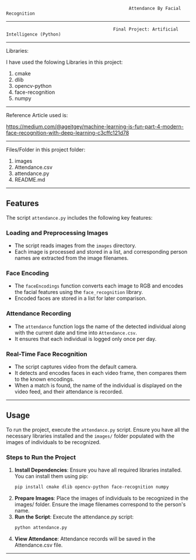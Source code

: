                                                    Attendance By Facial Recognition
*****************************************************************************************************************************************
                                             Final Project: Artificial Intelligence (Python)
*****************************************************************************************************************************************

Libraries:

I have used the folowing Libraries in this project:
1. cmake
2. dlib
3. opencv-python
4. face-recognition
5. numpy


*****************************************************************************************************************************************
Reference Article used is:

https://medium.com/@ageitgey/machine-learning-is-fun-part-4-modern-face-recognition-with-deep-learning-c3cffc121d78

*****************************************************************************************************************************************

Files/Folder in this project folder:
1. images
2. Attendance.csv
3. attendance.py
4. README.md

*****************************************************************************************************************************************
## Features

The script `attendance.py` includes the following key features:

### Loading and Preprocessing Images

- The script reads images from the `images` directory.
- Each image is processed and stored in a list, and corresponding person names are extracted from the image filenames.

### Face Encoding

- The `faceEncodings` function converts each image to RGB and encodes the facial features using the `face_recognition` library.
- Encoded faces are stored in a list for later comparison.

### Attendance Recording

- The `attendance` function logs the name of the detected individual along with the current date and time into `Attendance.csv`.
- It ensures that each individual is logged only once per day.

### Real-Time Face Recognition

- The script captures video from the default camera.
- It detects and encodes faces in each video frame, then compares them to the known encodings.
- When a match is found, the name of the individual is displayed on the video feed, and their attendance is recorded.

*****************************************************************************************************************************************

## Usage

To run the project, execute the `attendance.py` script. Ensure you have all the necessary libraries installed and the `images/` folder populated with the images of individuals to be recognized.

### Steps to Run the Project

1. **Install Dependencies**: Ensure you have all required libraries installed. You can install them using pip:
   ```sh
   pip install cmake dlib opencv-python face-recognition numpy
   ```
2. **Prepare Images**: Place the images of individuals to be recognized in the images/ folder. Ensure the image filenames correspond to the person's name.
3. **Run the Script**: Execute the attendance.py script:
   ```sh
   python attendance.py
   ```
4. **View Attendance**: Attendance records will be saved in the Attendance.csv file.

*****************************************************************************************************************************************
